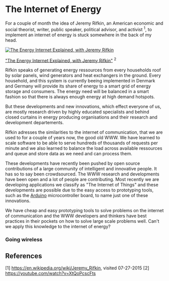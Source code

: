 # The Internet of Energy
For a couple of month the idea of Jeremy Rifkin, an American economic and social theorist, writer, public speaker, political advisor, and activist <sup>1</sup>, to implement an internet of energy is stuck somewhere in the back of my head.

[![The Energy Internet Explained, with Jeremy Rifkin](http://img.youtube.com/vi/XtQoPcscFts/0.jpg)](http://www.youtube.com/watch?v=XtQoPcscFts) 

["The Energy Internet Explained, with Jeremy Rifkin"](https://youtube.com/watch?v=https://youtube.com/?v=XtQoPcscFts) <sup>2</sup>

Rifkin speaks of generating energy ressources from every households roof by solar panels, wind generators and heat exchangers in the ground. Every household, and this system is currently beeing implemented in Denmark and Germany will provide its share of energy to a smart grid of energy storage and consumers. The energy need will be balanced in a smart fashion so that there is always enough energy at high demand hotspots.

But these developments and new innovations, which effect everyone of us, are mostly research driven by highly educated specialists and behind closed curtains in energy producing organisations and their research and development departements.

Rifkin adresses the similarities to the internet of communication, that we are used to for a couple of years now, the good old WWW. We have learned to scale software to be able to serve hundreds of thousands of requests per minute and we also learned to balance the load across available ressources and queue and store data as we need and can process them.

These developments have recently been pushed by open source contributions of a large community of intelligent and innovative people. It has so to say been crowdsourced. The WWW research and developments have been open and a lot of people are contributing. Most recently we are developing applications we classify as "The Internet of Things" and these developments are possible due to the easy access to prototyping tools, such as the [Arduino](https://www.arduino.cc/) microcontroller board, to name just one of these innovations.

We have cheap and easy prototyping tools to solve problems on the internet of communication and the WWW developers and thinkers have best practices in their pockets on how to solve large scale problems well.
Can't we apply this knowledge to the internet of energy?

### Going wireless

### 




## References

[1] https://en.wikipedia.org/wiki/Jeremy_Rifkin, visited 07-27-2015
[2] https://youtube.com/watch?v=XtQoPcscFts
